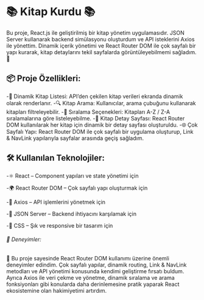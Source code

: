 <h1>📚 Kitap Kurdu 📚</h1>

Bu proje, React.js ile geliştirilmiş bir kitap yönetim uygulamasıdır. JSON Server kullanarak backend simülasyonu oluşturdum ve API isteklerini Axios ile yönettim. Dinamik içerik yönetimi ve React Router DOM ile çok sayfalı bir yapı kurarak, kitap detaylarını tekil sayfalarda görüntüleyebilmemi sağladım. 🚀

<h2>📦 Proje Özellikleri:</h2>

-📖 Dinamik Kitap Listesi: API’den çekilen kitap verileri ekranda dinamik olarak renderlanır.
-🔍 Kitap Arama: Kullanıcılar, arama çubuğunu kullanarak kitapları filtreleyebilir.
-🔄 Sıralama Seçenekleri: Kitapları A-Z / Z-A sıralamalarına göre listeleyebilme.
-📄 Kitap Detay Sayfası: React Router DOM kullanılarak her kitap için dinamik bir detay sayfası oluşturuldu.
-🌐 Çok Sayfalı Yapı: React Router DOM ile çok sayfalı bir uygulama oluşturup, Link & NavLink yapılarıyla sayfalar arasında geçiş sağladım.

<h2>🛠️ Kullanılan Teknolojiler:</h2>

-⚛️ React – Component yapıları ve state yönetimi için

-🌍 React Router DOM – Çok sayfalı yapı oluşturmak için

-📡 Axios – API işlemlerini yönetmek için

-💾 JSON Server – Backend ihtiyacını karşılamak için

-🎨 CSS – Şık ve responsive bir tasarım için

<h6>🎯 Deneyimler:</h6>

🧠 Bu proje sayesinde React Router DOM kullanımı üzerine önemli deneyimler edindim. Çok sayfalı yapılar, dinamik routing, Link & NavLink metodları ve API yönetimi konusunda kendimi geliştirme fırsatı buldum. Ayrıca Axios ile veri çekme ve yönetme, dinamik sıralama ve arama fonksiyonları gibi konularda daha derinlemesine pratik yaparak React ekosistemine olan hakimiyetimi artırdım.

